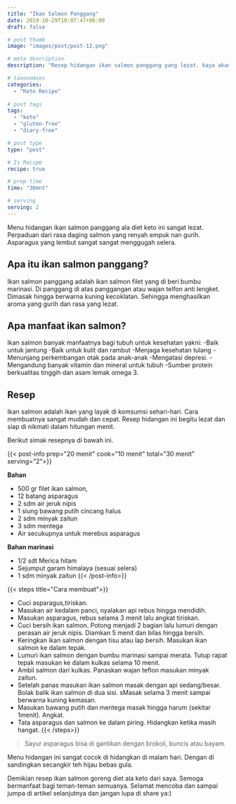 ```yaml
---
title: "Ikan Salmon Panggang"
date: 2019-10-29T10:07:47+06:00
draft: false

# post thumb
image: "images/post/post-12.png"

# meta description
description: "Resep hidangan ikan salmon panggang yang lezat. kaya akan nutrisi yang banyak manfaatnya bagi kesehatan."

# taxonomies
categories:
  - "Keto Recipe"
  
# post tags
tags:
  - "keto"
  - "gluten-free"
  - "diary-free"

# post type
type: "post"

# Is Recipe
recipe: true

# prep time
time: "30mnt"

# serving
serving: 2
---
```


Menu hidangan ikan salmon panggang ala diet keto ini sangat lezat. Perpaduan dari rasa daging salmon yang renyah empuk nan gurih. Asparagus yang lembut sangat sangat menggugah selera.

## Apa itu ikan salmon panggang?

Ikan salmon panggang adalah ikan salmon filet yang di beri bumbu marinasi. Di panggang di atas panggangan atau wajan telfon anti lengket. Dimasak hingga berwarna kuning kecoklatan. Sehingga menghasilkan aroma yang gurih dan rasa yang lezat.

## Apa manfaat ikan salmon?

Ikan salmon banyak manfaatnya bagi tubuh untuk kesehatan yakni:
-Baik untuk jantung
-Baik untuk kulit dan rambut
-Menjaga kesehatan tulang
-Menunjang perkembangan otak pada anak-anak
-Mengatasi depresi.
-Mengandung banyak vitamin dan mineral untuk tubuh
-Sumber protein berkualitas tinggih dan asam lemak omega 3.

## Resep 


Ikan salmon adalah ikan yang layak di komsumsi sehari-hari. Cara membuatnya sangat mudah dan cepat. Resep hidangan ini begitu lezat dan siap di nikmati dalam hitungan menit. 

Berikut simak resepnya di bawah ini.

{{< post-info prep="20 menit" cook="10 menit" total="30 menit" serving="2">}}

__Bahan__

- 500 gr filet ikan salmon,
- 12 batang asparagus
- 2 sdm air jeruk nipis
- 1 siung bawang putih cincang halus
- 2 sdm minyak zaitun
- 3 sdm mentega
- Air secukupnya untuk merebus asparagus

__Bahan marinasi__

- 1/2 sdt Merica hitam
- Sejumput garam himalaya (sesuai selera)
- 1 sdm minyak zaitun
{{< /post-info>}}

{{< steps title="Cara membuat">}}
- Cuci asparagus,tiriskan.
- Masukan air kedalam panci, nyalakan api rebus hingga mendidih.
- Masukan asparagus, rebus selama 3 menit lalu angkat tiriskan.
- Cuci bersih ikan salmon. Potong menjadi 2 bagian lalu lumuri dengan perasan air jeruk nipis. Diamkan 5 menit dan bilas hingga bersih.
- Keringkan ikan salmon dengan tisu atau lap bersih. Masukan ikan salmon ke dalam tepak.
- Lumuri ikan salmon dengan bumbu marinasi sampai merata. Tutup rapat tepak masukan ke dalam kulkas selama 10 menit.
- Ambil salmon dari kulkas. Panaskan wajan teflon masukan minyak zaitun.
- Setelah panas masukan ikan salmon masak dengan api sedang/besar. Bolak balik ikan salmon di dua sisi. sMasak selama 3 menit sampai berwarna kuning kemasan.
- Masukan bawang putih dan mentega masak hingga harum (sekitar 1menit). Angkat.
- Tata asparagus dan salmon ke dalam piring. Hidangkan ketika masih hangat.
{{< /steps>}}

>Sayur asparagus bisa di gantikan dengan brokoli, buncis atau bayam.

Menu hidangan ini sangat cocok di hidangkan di malam hari. Dengan di sandingkan secangkir teh hijau bebas gula.

Demikian resep ikan salmon goreng diet ala keto dari saya. Semoga bermanfaat bagi teman-teman semuanya. Selamat mencoba dan sampai jumpa di artikel selanjutnya dan jangan lupa di share ya:)